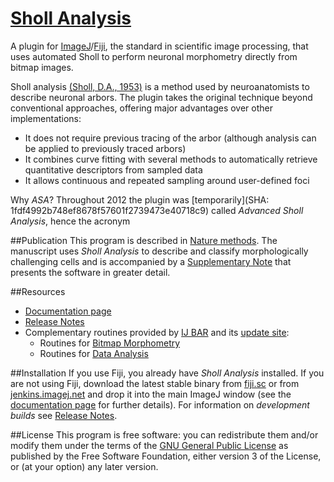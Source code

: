 # [Sholl Analysis](http://fiji.sc/Sholl)

A plugin for [ImageJ](http://imagej.nih.gov/ij/)/[Fiji](http://fiji.sc/), the standard in scientific image processing, that uses automated  Sholl to perform neuronal morphometry directly from bitmap images.

Sholl analysis [(Sholl, D.A., 1953)](http://www.ncbi.nlm.nih.gov/pmc/articles/PMC1244622/) is a method used by neuroanatomists to describe neuronal arbors. The plugin takes the original technique beyond conventional approaches, offering major advantages over other implementations:

  * It does not require previous tracing of the arbor (although analysis can be applied to previously traced arbors)
  * It combines curve fitting with several methods to automatically retrieve quantitative descriptors from sampled data
  * It allows continuous and repeated sampling around user-defined foci

Why _ASA_? Throughout 2012 the plugin was [temporarily](SHA: 1fdf4992b748ef8678f57601f2739473e40718c9) called _Advanced Sholl Analysis_, hence the acronym

##Publication
This program is described in [Nature methods](http://www.nature.com/nmeth/journal/v11/n10/full/nmeth.3125.html). The manuscript uses _Sholl Analysis_ to describe and classify morphologically challenging cells and is accompanied by a [Supplementary Note](http://www.nature.com/nmeth/journal/v11/n10/extref/nmeth.3125-S1.pdf) that presents the software in greater detail.

##Resources
 - [Documentation page](http://fiji.sc/Sholl)
 - [Release Notes](./Notes.md)
 - Complementary routines provided by [IJ BAR](https://github.com/tferr/Scripts#ij-bar) and its [update site](http://fiji.sc/BAR#Installation):
   - Routines for [Bitmap Morphometry](https://github.com/tferr/Scripts#neuronal-morphometry)
   - Routines for [Data Analysis](https://github.com/tferr/Scripts#data-analysis)


##Installation
If you use Fiji, you already have _Sholl Analysis_ installed. If you are not using Fiji, download
the latest stable binary from [fiji.sc](http://fiji.sc/Sholl) or from [jenkins.imagej.net](http://jenkins.imagej.net/job/Sholl-Analysis/lastStableBuild/) and drop it into the main ImageJ window (see the [documentation page](http://fiji.sc/Sholl#Non-Fiji_users) for further details). For information on _development builds_ see [Release Notes](./Notes.md#).


##License
This program is free software: you can redistribute them and/or modify them under the terms of the
[GNU General Public License](http://www.gnu.org/licenses/gpl.txt) as published by the Free Software
Foundation, either version 3 of the License, or (at your option) any later version.
